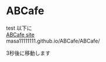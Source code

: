 # ABCafe
test 以下に<br>
<a href="ABCafe">ABCafe site</a>
<br>masa11111111.github.io/ABCafe/ABCafe/
<META http-equiv="Refresh" content="3;URL=masa11111111.github.io/ABCafe/ABCafe/index.html">
  <p>3秒後に移動します</p>
